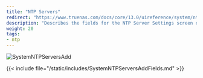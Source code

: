 ```yaml
---
title: "NTP Servers"
redirect: "https://www.truenas.com/docs/core/13.0/uireference/system/ntpservers/"
description: "Describes the fields for the NTP Server Settings screen on TrueNAS CORE."
weight: 20
tags:
- ntp
---
```


![SystemNTPServersAdd](/images/CORE/System/SystemNTPServersAdd.png "Adding a new NTP Server")

{{< include file="/static/includes/SystemNTPServersAddFields.md" >}}
